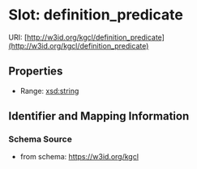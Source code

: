 # Slot: definition_predicate

URI: [http://w3id.org/kgcl/definition_predicate](http://w3id.org/kgcl/definition_predicate)



<!-- no inheritance hierarchy -->


## Properties

 * Range: [xsd:string](xsd:string)



## Identifier and Mapping Information







### Schema Source


* from schema: https://w3id.org/kgcl



